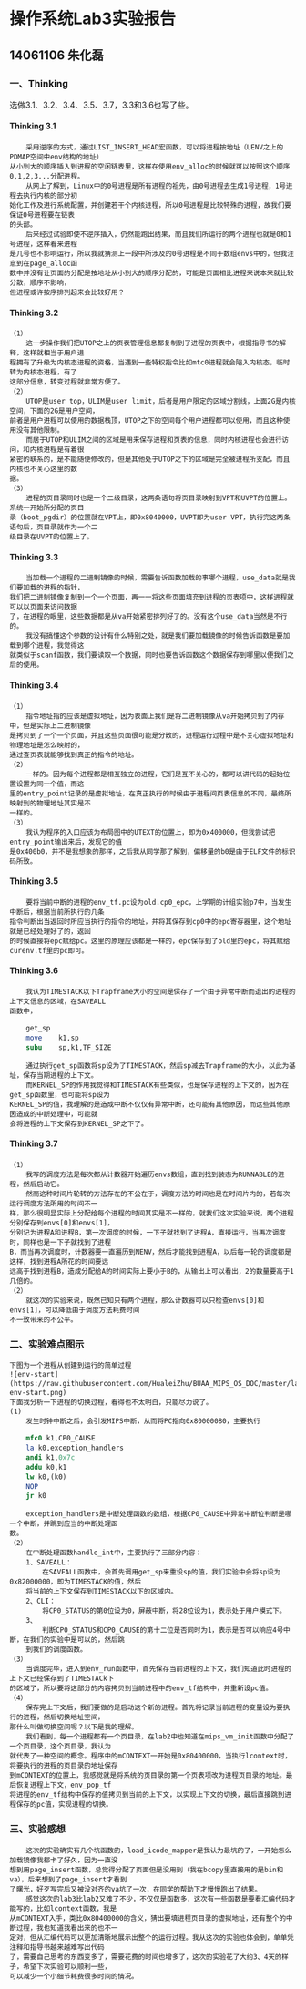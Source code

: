 # 操作系统Lab3实验报告 #
## 14061106 朱化磊 ##
### 一、Thinking ###
选做3.1、3.2、3.4、3.5、3.7，3.3和3.6也写了些。
#### Thinking 3.1 
		采用逆序的方式，通过LIST_INSERT_HEAD宏函数，可以将进程按地址（UENV之上的PDMAP空间中env结构的地址）
	从小到大的顺序插入到进程的空闲链表里，这样在使用env_alloc的时候就可以按照这个顺序0,1,2,3...分配进程。
		从网上了解到，Linux中的0号进程是所有进程的祖先，由0号进程去生成1号进程，1号进程去执行内核的部分初
	始化工作及进行系统配置，并创建若干个内核进程，所以0号进程是比较特殊的进程，故我们要保证0号进程要在链表
	的头部。	
		后来经过试验即使不逆序插入，仍然能跑出结果，而且我们所运行的两个进程也就是0和1号进程，这样看来进程
	是几号也不影响运行，所以我就猜测上一段中所涉及的0号进程是不同于数组envs中的，但我注意到在page_alloc函
	数中并没有让页面的分配是按地址从小到大的顺序分配的，可能是页面相比进程来说本来就比较分散，顺序不影响，
	但进程或许按序排列起来会比较好用？
#### Thinking 3.2 ####
	（1）
		这一步操作我们把UTOP之上的页表管理信息都复制到了进程的页表中，根据指导书的解释，这样就相当于用户进
	程拥有了升级为内核态进程的资格，当遇到一些特权指令比如mtc0进程就会陷入内核态，临时转为内核态进程，有了
	这部分信息，转变过程就非常方便了。
	（2）
		UTOP是user top，ULIM是user limit，后者是用户限定的区域分割线，上面2G是内核空间，下面的2G是用户空间，
	前者是用户进程可以使用的数据栈顶，UTOP之下的空间每个用户进程都可以使用，而且这种使用没有其他限制。
		而居于UTOP和ULIM之间的区域是用来保存进程和页表的信息，同时内核进程也会进行访问，和内核进程是有着很
	紧密的联系的，是不能随便修改的，但是其他处于UTOP之下的区域是完全被进程所支配，而且内核也不关心这里的数
	据。
	（3）
		进程的页目录同时也是一个二级目录，这两条语句将页目录映射到VPT和UVPT的位置上。系统一开始所分配的页目
	录（boot_pgdir）的位置就在VPT上，即0x8040000，UVPT即为user VPT，执行完这两条语句后，页目录就作为一个二
	级目录在UVPT的位置上了。
#### Thinking 3.3
		当加载一个进程的二进制镜像的时候，需要告诉函数加载的事哪个进程，use_data就是我们要加载的进程的指针，
	我们把二进制镜像复制到一个一个页面，再一一将这些页面填充到进程的页表项中，这样进程就可以以页面来访问数据
	了，在进程的眼里，这些数据都是从va开始紧密排列好了的。没有这个use_data当然是不行的。
		我没有搞懂这个参数的设计有什么特别之处，就是我们要加载镜像的时候告诉函数是要加载到哪个进程，我觉得这
	就类似于scanf函数，我们要读取一个数据，同时也要告诉函数这个数据保存到哪里以便我们之后的使用。
#### Thinking 3.4
	（1）
		指令地址指的应该是虚拟地址，因为表面上我们是将二进制镜像从va开始拷贝到了内存中，但是实际上二进制镜像
	是拷贝到了一个一个页面，并且这些页面很可能是分散的，进程运行过程中是不关心虚拟地址和物理地址是怎么映射的，
	通过查页表就能够找到真正的指令的地址。
	（2）
		一样的。因为每个进程都是相互独立的进程，它们是互不关心的，都可以讲代码的起始位置设置为同一个值，而这
	里的entry_point记录的是虚拟地址，在真正执行的时候由于进程间页表信息的不同，最终所映射到的物理地址其实是不
	一样的。
	（3）
		我认为程序的入口应该为布局图中的UTEXT的位置上，即为0x400000，但我尝试把entry_point输出来后，发现它的值
	是0x400b0，并不是我想象的那样，之后我从同学那了解到，偏移量的b0是由于ELF文件的标识码所致。
#### Thinking 3.5
		要将当前中断的进程的env_tf.pc设为old.cp0_epc，上学期的计组实验p7中，当发生中断后，根据当前所执行的几条
	指令判断出当返回时所应当执行的指令的地址，并将其保存到cp0中的epc寄存器里，这个地址就是已经处理好了的，返回
	的时候直接将epc赋给pc。这里的原理应该都是一样的，epc保存到了old里的epc，将其赋给curenv.tf里的pc即可。
#### Thinking 3.6
		我认为TIMESTACK以下Trapframe大小的空间是保存了一个由于异常中断而退出的进程的上下文信息的区域，在SAVEALL
	函数中，
```mips
	get_sp      
	move	k1,sp                    
	subu	sp,k1,TF_SIZE  
```
		通过执行get_sp函数将sp设为了TIMESTACK，然后sp减去Trapframe的大小，以此为基址，保存当期进程的上下文。
		而KERNEL_SP的作用我觉得和TIMESTACK有些类似，也是保存进程的上下文的，因为在get_sp函数里，也可能将sp设为
	KERNEL_SP的值，我理解的是造成中断不仅仅有异常中断，还可能有其他原因，而这些其他原因造成的中断处理中，可能就
	会将进程的上下文保存到KERNEL_SP之下了。
#### Thinking 3.7
	（1）
		我写的调度方法是每次都从计数器开始遍历envs数组，直到找到装态为RUNNABLE的进程，然后启动它。
		然而这种时间片轮转的方法存在的不公在于，调度方法的时间也是在时间片内的，若每次运行调度方法所用的时间不一
	样，那么很明显实际上分配给每个进程的时间其实是不一样的，就我们这次实验来说，两个进程分别保存到envs[0]和envs[1]，
	分别记为进程A和进程B，第一次调度的时候，一下子就找到了进程A，直接运行，当再次调度时，同样也是一下子就找到了进程
	B，而当再次调度时，计数器要一直遍历到NENV，然后才能找到进程A，以后每一轮的调度都是这样，找到进程A所花的时间要远
	远高于找到进程B，造成分配给A的时间实际上要小于B的，从输出上可以看出，2的数量要高于1几倍的。
	（2）
		就这次的实验来说，既然已知只有两个进程，那么计数器可以只检查envs[0]和envs[1]，可以降低由于调度方法耗费时间
	不一致带来的不公平。	
### 二、实验难点图示
	下图为一个进程从创建到运行的简单过程
	![env-start](https://raw.githubusercontent.com/HualeiZhu/BUAA_MIPS_OS_DOC/master/lab3-env-start.png)
	下面我分析一下进程的切换过程，看得也不太明白，只能尽力说了。
	(1)
		发生时钟中断之后，会引发MIPS中断，从而将PC指向0x80000080，主要执行
```mips
	mfc0 k1,CP0_CAUSE
	la k0,exception_handlers
	andi k1,0x7c
	addu k0,k1
	lw k0,(k0)
	NOP
	jr k0
```
		exception_handlers是中断处理函数的数组，根据CP0_CAUSE中异常中断位判断是哪一个中断，并跳到应当的中断处理函
	数。
	（2）
		在中断处理函数handle_int中，主要执行了三部分内容：
		1、SAVEALL：
			在SAVEALL函数中，会首先调用get_sp来重设sp的值，我们实验中会将sp设为0x82000000，即为TIMESTACK的值，然后
		将当前的上下文保存到TIMESTACK以下的区域内。
		2、CLI：
			将CP0_STATUS的第0位设为0，屏蔽中断，将28位设为1，表示处于用户模式下。
		3、
			判断CP0_STATUS和CP0_CAUSE的第十二位是否同时为1，表示是否可以响应4号中断，在我们的实验中是可以的，然后跳
		到我们的调度函数。
	（3）
		当调度完毕，进入到env_run函数中，首先保存当前进程的上下文，我们知道此时进程的上下文已经保存到了TIMESTACk下
	的区域了，所以要将这部分的内容拷贝到当前进程中的env_tf结构中，并重新设pc值。
	（4）
		保存完上下文后，我们要做的是启动这个新的进程。首先将记录当前进程的变量设为要执行的进程，然后切换地址空间，
	那什么叫做切换空间呢？以下是我的理解。
		我们看到，每一个进程都有一个页目录，在lab2中也知道在mips_vm_init函数中分配了一个页目录，这个页目录，我认为
	就代表了一种空间的概念。程序中的mCONTEXT一开始是0x80400000，当执行lcontext时，将要执行的进程的页目录的地址保存
	到mCONTEXT的位置上，我感觉就是将系统的页目录的第一个页表项改为进程页目录的地址。最后恢复进程上下文，env_pop_tf
	将进程的env_tf结构中保存的值拷贝到当前的上下文，以实现上下文的切换，最后直接跳到进程保存的pc值，实现进程的切换。
### 三、实验感想 
		这次的实验确实有几个坑函数的，load_icode_mapper是我认为最坑的了，一开始怎么加载镜像我都卡了好久，因为一直没
	想到用page_insert函数，总觉得分配了页面但是没用到（我在bcopy里直接用的是bin和va），后来想到了page_insert才看到
	了曙光，好歹写完后又被没对齐的va坑了一次，在同学的帮助下才慢慢跑出了结果。
		感觉这次的lab3比lab2又难了不少，不仅仅是函数多，这次有一些函数是要看汇编代码才能写的，比如lcontext函数，我是
	从mCONTEXT入手，类比0x80400000的含义，猜出要填进程页目录的虚拟地址，还有整个的中断过程，我也知道我看出来的也不一
	定对，但从汇编代码可以更加清晰地展示出整个的运行过程。我从这次的实验也体会到，单单凭注释和指导书越来越难写出代码
	了，需要自己思考的东西变多了，需要花费的时间也增多了，这次的实验花了大约3、4天的样子，希望下次实验可以顺利一些，
	可以减少一个小细节耗费很多时间的情况。
	
	

	
